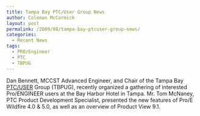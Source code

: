 ```yaml
---
title: Tampa Bay PTC/User Group News
author: Coleman McCormick
layout: post
permalink: /2009/08/tampa-bay-ptcuser-group-news/
categories:
  - Recent News
tags:
  - PRO/Engineer
  - PTC
  - TBPUG
---
```

Dan Bennett, MCCST Advanced Engineer, and Chair of the Tampa Bay [PTC/USER][1] Group (TBPUG), recently organized a gathering of interested Pro/ENGINEER users at the Bay Harbor Hotel in Tampa. Mr. Tom McNaney, PTC Product Development Specialist, presented the new features of Pro/E Wildfire 4.0 & 5.0, as well as an overview of Product View 9.1.

 [1]: http://www.ptcuser.org/